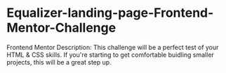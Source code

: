 # Equalizer-landing-page-Frontend-Mentor-Challenge
Frontend Mentor Description:  This challenge will be a perfect test of your HTML &amp; CSS skills. If you're starting to get comfortable buidling smaller projects, this will be a great step up.
